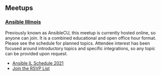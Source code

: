 ## Meetups

### [Ansible Illinois](2021_meetup_schedule.md)
Previously known as AnsibleCU, this meetup is currently hosted online, so anyone can join. It is a combined educational and open office hour format. Please see the schedule for planned topics. Attendee interest has been focused around introductory topics and specific integrations, so any topic can be provided upon request.

- [Ansible IL Schedule 2021](2021_meetup_schedule.md)
- [Join the RSVP List](https://forms.gle/xdcasEHsouwLJuNJA)

